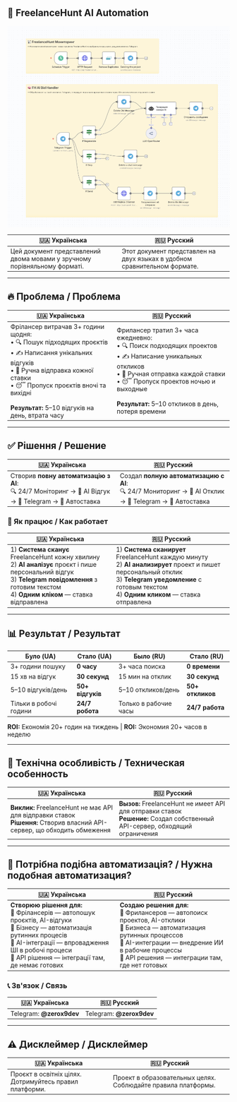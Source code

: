 ## 🤖 FreelanceHunt AI Automation

![FreelanceHunt AI Automation](assets/cover.png)

| 🇺🇦 Українська | 🇷🇺 Русский |
| --- | --- |
| Цей документ представлений двома мовами у зручному порівняльному форматі. | Этот документ представлен на двух языках в удобном сравнительном формате. |

---

## 🔥 Проблема / Проблема

| 🇺🇦 Українська | 🇷🇺 Русский |
| --- | --- |
| Фрілансер витрачав 3+ години щодня:<br>• 🔍 Пошук підходящих проєктів<br>• ✍️ Написання унікальних відгуків<br>• 📱 Ручна відправка кожної ставки<br>• 😴 Пропуск проєктів вночі та вихідні<br><br><b>Результат:</b> 5–10 відгуків на день, втрата часу | Фрилансер тратил 3+ часа ежедневно:<br>• 🔍 Поиск подходящих проектов<br>• ✍️ Написание уникальных откликов<br>• 📱 Ручная отправка каждой ставки<br>• 😴 Пропуск проектов ночью и выходные<br><br><b>Результат:</b> 5–10 откликов в день, потеря времени |

---

## ✅ Рішення / Решение

| 🇺🇦 Українська | 🇷🇺 Русский |
| --- | --- |
| Створив <b>повну автоматизацію з AI</b>:<br>🔍 24/7 Моніторинг → 🤖 AI Відгук → 📱 Telegram → 🚀 Автоставка | Создал <b>полную автоматизацию с AI</b>:<br>🔍 24/7 Мониторинг → 🤖 AI Отклик → 📱 Telegram → 🚀 Автоставка |

### 🔄 Як працює / Как работает

| 🇺🇦 Українська | 🇷🇺 Русский |
| --- | --- |
| 1) <b>Система сканує</b> FreelanceHunt кожну хвилину<br>2) <b>AI аналізує</b> проєкт і пише персональний відгук<br>3) <b>Telegram повідомлення</b> з готовим текстом<br>4) <b>Одним кліком</b> — ставка відправлена | 1) <b>Система сканирует</b> FreelanceHunt каждую минуту<br>2) <b>AI анализирует</b> проект и пишет персональный отклик<br>3) <b>Telegram уведомление</b> с готовым текстом<br>4) <b>Одним кликом</b> — ставка отправлена |

---

## 📊 Результат / Результат

| Було (UA) | Стало (UA) | Было (RU) | Стало (RU) |
|---|---|---|---|
| 3+ години пошуку | <b>0 часу</b> | 3+ часа поиска | <b>0 времени</b> |
| 15 хв на відгук | <b>30 секунд</b> | 15 мин на отклик | <b>30 секунд</b> |
| 5–10 відгуків/день | <b>50+ відгуків</b> | 5–10 откликов/день | <b>50+ откликов</b> |
| Тільки в робочі години | <b>24/7 робота</b> | Только в рабочие часы | <b>24/7 работа</b> |

**ROI:** Економія 20+ годин на тиждень | **ROI:** Экономия 20+ часов в неделю

---

## 🔧 Технічна особливість / Техническая особенность

| 🇺🇦 Українська | 🇷🇺 Русский |
| --- | --- |
| <b>Виклик:</b> FreelanceHunt не має API для відправки ставок<br><b>Рішення:</b> Створив власний API-сервер, що обходить обмеження | <b>Вызов:</b> FreelanceHunt не имеет API для отправки ставок<br><b>Решение:</b> Создал собственный API-сервер, обходящий ограничения |

---

## 🚀 Потрібна подібна автоматизація? / Нужна подобная автоматизация?

| 🇺🇦 Українська | 🇷🇺 Русский |
| --- | --- |
| <b>Створюю рішення для:</b><br>💼 Фрілансерів — автопошук проєктів, AI-відгуки<br>🏢 Бізнесу — автоматизація рутинних процесів<br>🤖 AI-інтеграції — впровадження ШІ в робочі процеси<br>🔗 API рішення — інтеграції там, де немає готових | <b>Создаю решения для:</b><br>💼 Фрилансеров — автопоиск проектов, AI-отклики<br>🏢 Бизнеса — автоматизация рутинных процессов<br>🤖 AI-интеграции — внедрение ИИ в рабочие процессы<br>🔗 API решения — интеграции там, где нет готовых |

### 📞 Зв'язок / Связь

| 🇺🇦 Українська | 🇷🇺 Русский |
| --- | --- |
| Telegram: <b>@zerox9dev</b> | Telegram: <b>@zerox9dev</b> |

---

## ⚠️ Дисклеймер / Дисклеймер

| 🇺🇦 Українська | 🇷🇺 Русский |
| --- | --- |
| Проєкт в освітніх цілях. Дотримуйтесь правил платформи. | Проект в образовательных целях. Соблюдайте правила платформы. |